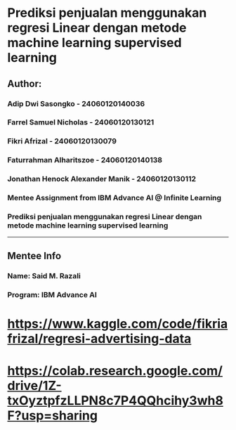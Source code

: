 # Prediksi penjualan menggunakan regresi Linear dengan metode machine learning supervised learning
## Author: 
### Adip Dwi Sasongko - 24060120140036
### Farrel Samuel Nicholas - 24060120130121
### Fikri Afrizal - 24060120130079
### Faturrahman Alharitszoe - 24060120140138
### Jonathan Henock Alexander Manik - 24060120130112

### Mentee Assignment from IBM Advance AI @ Infinite Learning 
### Prediksi penjualan menggunakan regresi Linear dengan metode machine learning supervised learning
---

## Mentee Info
### Name: Said M. Razali
### Program: IBM Advance AI

# https://www.kaggle.com/code/fikriafrizal/regresi-advertising-data
# https://colab.research.google.com/drive/1Z-txOyztpfzLLPN8c7P4QQhcihy3wh8F?usp=sharing
